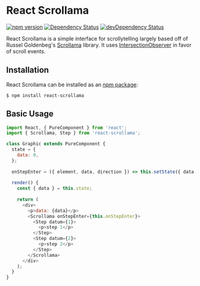 # React Scrollama

[![npm version](https://badge.fury.io/js/react-scrollama.svg)](https://badge.fury.io/js/react-scrollama)
[![Dependency Status](https://david-dm.org/jsonkao/react-scrollama.svg)](https://david-dm.org/jsonkao/react-scrollama)
[![devDependency Status](https://david-dm.org/jsonkao/react-scrollama/dev-status.svg)](https://david-dm.org/jsonkao/react-scrollama?type=dev)

React Scrollama is a simple interface for scrollytelling largely based off of Russel Goldenbeg's [Scrollama](https://github.com/russellgoldenberg/scrollama/) library. It uses [IntersectionObserver](https://developer.mozilla.org/docs/Web/API/Intersection_Observer_API) in favor of scroll events.

## Installation

React Scrollama can be installed as an [npm package](https://www.npmjs.com/package/react-scrollama):
```
$ npm install react-scrollama
```

## Basic Usage

```js
import React, { PureComponent } from 'react';
import { Scrollama, Step } from 'react-scrollama';

class Graphic extends PureComponent {
  state = {
    data: 0,
  };
  
  onStepEnter = ({ element, data, direction }) => this.setState({ data });
  
  render() {
    const { data } = this.state;
    
    return (
      <div>
        <p>data: {data}</p>
        <Scrollama onStepEnter={this.onStepEnter}>
          <Step datum={1}>
            <p>step 1</p>
          </Step>
          <Step datum={2}>
            <p>step 2</p>
          </Step>
        </Scrollama>
      </div>      
    );
  }
}
```
